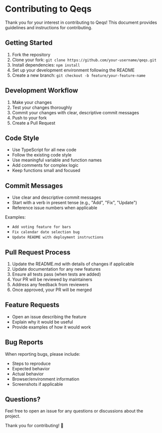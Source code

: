 # Contributing to Qeqs

Thank you for your interest in contributing to Qeqs! This document provides guidelines and instructions for contributing.

## Getting Started

1. Fork the repository
2. Clone your fork: `git clone https://github.com/your-username/qeqs.git`
3. Install dependencies: `npm install`
4. Set up your development environment following the README
5. Create a new branch: `git checkout -b feature/your-feature-name`

## Development Workflow

1. Make your changes
2. Test your changes thoroughly
3. Commit your changes with clear, descriptive commit messages
4. Push to your fork
5. Create a Pull Request

## Code Style

- Use TypeScript for all new code
- Follow the existing code style
- Use meaningful variable and function names
- Add comments for complex logic
- Keep functions small and focused

## Commit Messages

- Use clear and descriptive commit messages
- Start with a verb in present tense (e.g., "Add", "Fix", "Update")
- Reference issue numbers when applicable

Examples:
- `Add voting feature for bars`
- `Fix calendar date selection bug`
- `Update README with deployment instructions`

## Pull Request Process

1. Update the README.md with details of changes if applicable
2. Update documentation for any new features
3. Ensure all tests pass (when tests are added)
4. Your PR will be reviewed by maintainers
5. Address any feedback from reviewers
6. Once approved, your PR will be merged

## Feature Requests

- Open an issue describing the feature
- Explain why it would be useful
- Provide examples of how it would work

## Bug Reports

When reporting bugs, please include:
- Steps to reproduce
- Expected behavior
- Actual behavior
- Browser/environment information
- Screenshots if applicable

## Questions?

Feel free to open an issue for any questions or discussions about the project.

Thank you for contributing! 🍻

